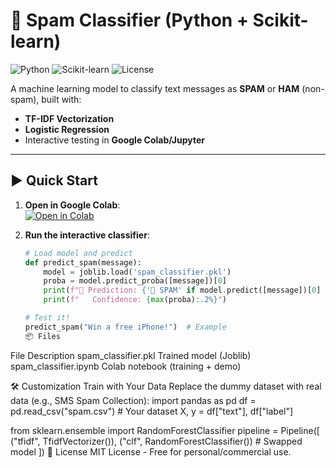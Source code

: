 # 📧 Spam Classifier (Python + Scikit-learn)

![Python](https://img.shields.io/badge/Python-3.8%2B-blue)
![Scikit-learn](https://img.shields.io/badge/Scikit--learn-1.0%2B-orange)
![License](https://img.shields.io/badge/License-MIT-green)

A machine learning model to classify text messages as **SPAM** or **HAM** (non-spam), built with:  
- **TF-IDF Vectorization**  
- **Logistic Regression**  
- Interactive testing in **Google Colab/Jupyter**  

---

## ▶️ Quick Start
1. **Open in Google Colab**:  
   [![Open in Colab](https://colab.research.google.com/assets/colab-badge.svg)](https://colab.research.google.com/drive/1BMyh7b1KQAcz94fKxc5vHf3XXdlFJgWA)

2. **Run the interactive classifier**:
   ```python
   # Load model and predict
   def predict_spam(message):
       model = joblib.load('spam_classifier.pkl')
       proba = model.predict_proba([message])[0]
       print(f"🔮 Prediction: {'🚨 SPAM' if model.predict([message])[0] == 1 else '📩 HAM'}")
       print(f"   Confidence: {max(proba):.2%}")

   # Test it!
   predict_spam("Win a free iPhone!")  # Example
   📦 Files
File	Description
spam_classifier.pkl	Trained model (Joblib)
spam_classifier.ipynb	Colab notebook (training + demo)

🛠️ Customization
Train with Your Data
Replace the dummy dataset with real data (e.g., SMS Spam Collection):
import pandas as pd
df = pd.read_csv("spam.csv")  # Your dataset
X, y = df["text"], df["label"]

from sklearn.ensemble import RandomForestClassifier
pipeline = Pipeline([
    ("tfidf", TfidfVectorizer()),
    ("clf", RandomForestClassifier())  # Swapped model
])
📜 License
MIT License - Free for personal/commercial use.
